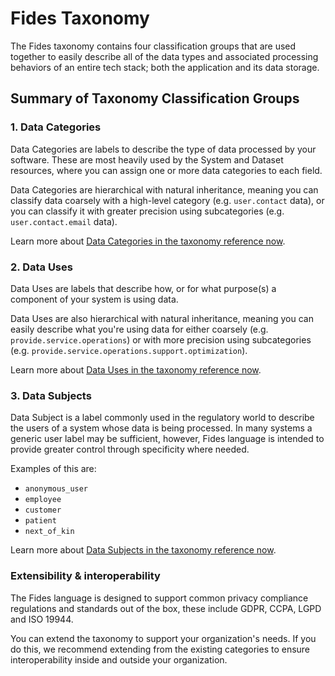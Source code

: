 # Fides Taxonomy

The Fides taxonomy contains four classification groups that are used together to easily describe all of the data types and associated processing behaviors of an entire tech stack; both the application and its data storage.

## Summary of Taxonomy Classification Groups

### 1. Data Categories
Data Categories are labels to describe the type of data processed by your software. These are most heavily used by the System and Dataset resources, where you can assign one or more data categories to each field.

Data Categories are hierarchical with natural inheritance, meaning you can classify data coarsely with a high-level category (e.g. `user.contact` data), or you can classify it with greater precision using subcategories (e.g. `user.contact.email` data).

Learn more about [Data Categories in the taxonomy reference now](data_categories.md).

### 2. Data Uses
Data Uses are labels that describe how, or for what purpose(s) a component of your system is using data.

Data Uses are also hierarchical with natural inheritance, meaning you can easily describe what you're using data for either coarsely (e.g. `provide.service.operations`) or with more precision using subcategories (e.g. `provide.service.operations.support.optimization`).

Learn more about [Data Uses in the taxonomy reference now](data_uses.md).

### 3. Data Subjects
Data Subject is a label commonly used in the regulatory world to describe the users of a system whose data is being processed. In many systems a generic user label may be sufficient, however, Fides language is intended to provide greater control through specificity where needed.

Examples of this are:

- `anonymous_user`
- `employee`
- `customer`
- `patient`
- `next_of_kin`

Learn more about [Data Subjects in the taxonomy reference now](data_subjects.md).

### Extensibility & interoperability
The Fides language is designed to support common privacy compliance regulations and standards out of the box, these include GDPR, CCPA, LGPD and ISO 19944.

You can extend the taxonomy to support your organization's needs. If you do this, we recommend extending from the existing categories to ensure interoperability inside and outside your organization.

